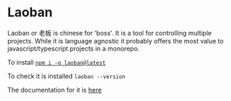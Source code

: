# Laoban

Laoban or 老板 is chinese for 'boss'. It is a tool for controlling multiple projects. While it is language agnostic it
probably offers the most value to javascript/typescript projects in a monorepo.

To install [`npm i -g laoban@latest`](https://laoban.dev/laoban/INSTALLING.LAOBAN.html)

To check it is installed `laoban --version`

The documentation for it is [here](https://laoban.dev/)